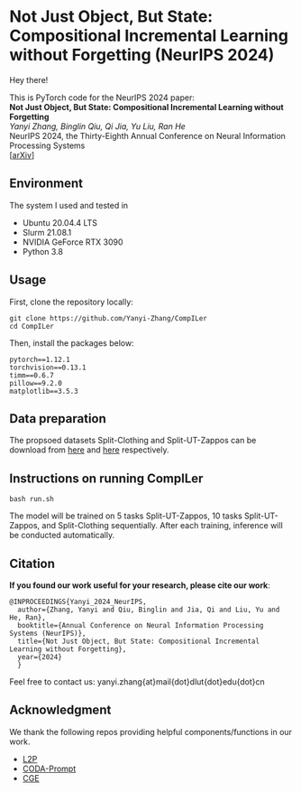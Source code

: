 # Not Just Object, But State: Compositional Incremental Learning without Forgetting (NeurIPS 2024)

Hey there!

This is PyTorch code for the NeurIPS 2024 paper:\
**Not Just Object, But State: Compositional Incremental Learning without Forgetting**\
*Yanyi Zhang, Binglin Qiu, Qi Jia, Yu Liu, Ran He*\
NeurIPS 2024, the Thirty-Eighth Annual Conference on Neural Information Processing Systems\
[[arXiv]]

## Environment

The system I used and tested in

- Ubuntu 20.04.4 LTS
- Slurm 21.08.1
- NVIDIA GeForce RTX 3090
- Python 3.8

## Usage

First, clone the repository locally:

```
git clone https://github.com/Yanyi-Zhang/CompILer
cd CompILer
```

Then, install the packages below:

```
pytorch==1.12.1
torchvision==0.13.1
timm==0.6.7
pillow==9.2.0
matplotlib==3.5.3
```

## Data preparation

The propsoed datasets Split-Clothing and Split-UT-Zappos can be download from [here](https://drive.google.com/file/d/1QtD8mb6_vXrRrphgQ7JNIXcHWCwDS7VD/view?usp=sharing) and [here](https://drive.google.com/file/d/1nMLq5egLJukvGt4KOMX4jM9JfATpAY2x/view?usp=sharing) respectively.

## Instructions on running CompILer

```
bash run.sh
```

The model will be trained on 5 tasks Split-UT-Zappos, 10 tasks Split-UT-Zappos, and Split-Clothing sequentially. After each training, inference will be conducted automatically.

## Citation

**If you found our work useful for your research, please cite our work**:

```
@INPROCEEDINGS{Yanyi_2024_NeurIPS,
  author={Zhang, Yanyi and Qiu, Binglin and Jia, Qi and Liu, Yu and He, Ran},
  booktitle={Annual Conference on Neural Information Processing Systems (NeurIPS)}, 
  title={Not Just Object, But State: Compositional Incremental Learning without Forgetting}, 
  year={2024}
  }
```

Feel free to contact us: yanyi.zhang{at}mail{dot}dlut{dot}edu{dot}cn

## Acknowledgment

We thank the following repos providing helpful components/functions in our work.

- [L2P](https://github.com/google-research/l2p)
- [CODA-Prompt](https://github.com/GT-RIPL/CODA-Prompt)
- [CGE](https://github.com/ExplainableML/czsl)

[arXiv]: https://arxiv.org/abs/2411.01739
